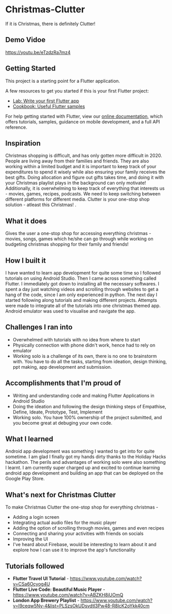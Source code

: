 # Christmas-Clutter
If it is Christmas, there is definitely Clutter!

## Demo Vidoe
https://youtu.be/eTzdzRa7mz4

## Getting Started

This project is a starting point for a Flutter application.

A few resources to get you started if this is your first Flutter project:

- [Lab: Write your first Flutter app](https://flutter.dev/docs/get-started/codelab)
- [Cookbook: Useful Flutter samples](https://flutter.dev/docs/cookbook)

For help getting started with Flutter, view our
[online documentation](https://flutter.dev/docs), which offers tutorials,
samples, guidance on mobile development, and a full API reference.

## Inspiration
Christmas shopping is difficult, and has only gotten more difficult in 2020. People are living away from their families and friends. They are also working within a limited budget and it is important to keep track of your expenditures to spend it wisely while also ensuring your family receives the best gifts. Doing allocation and figure out gifts takes time, and doing it with your Christmas playlist plays in the background can only motivate! Additionally, it is overwhelming to keep track of everything that interests us - movies, games, recipes, podcasts. We need to keep switching between different platforms for different media. Clutter is your one-stop shop solution - atleast this Christmas!
 .
## What it does
Gives the user a one-stop shop for accessing everything christmas - movies, songs, games which he/she can go through while working on budgeting christmas shopping for their family and friends!

## How I built it
I have wanted to learn app development for quite some time so I followed tutorials on using Android Studio. Then I came across something called Flutter. I immediately got down to installing all the necessary softwares. I spent a day just watching videos and scrolling through websites to get a hang of the code, since I am only experienced in python. The next day I started following along tutorials and making different projects. Attempts were made to integrate all of the tutorials into one christmas themed app. Android emulator was used to visualise and navigate the app.

## Challenges I ran into
- Overwhelmed with tutorials with no idea from where to start
- Physically connection with phone didn't work, hence had to rely on emulator
- Working solo is a challenge of its own, there is no one to brainstorm with. You have to do all the tasks, starting from ideation, design thinking, ppt making, app development and submission. 

## Accomplishments that I'm proud of
- Writing and understanding code and making Flutter Applications in Android Studio
- Doing the ideation and following the design thinking steps of Empathise, Define, Ideate, Prototype, Test, Implement
- Working solo. You have 100% ownership of the project submitted, and you become great at debuging your own code.

## What I learned
Android app development was something I wanted to get into for quite sometime. I am glad I finally got my hands dirty thanks to the Holiday Hacks hackathon. The perils and advantages of working solo were also something I learnt. I am currently super charged up and excited to continue learning android app development and building an app that can be deployed on the Google Play Store.
 
## What's next for Christmas Clutter
To make Christmas Clutter the one-stop shop for everything christmas -
* Adding a login screen
* Integrating actual audio files for  the music player 
* Adding the option of scrolling through movies, games and even recipes
* Connecting and sharing your activities with friends on socials
* Improving the UI 
* I've heard about Firebase, would be interesting to learn about it and explore how I can use it to improve the app's functionality

## Tutorials followed
* __Flutter Travel UI Tutorial__ - https://www.youtube.com/watch?v=CSa6Ocyog4U
* __Flutter Live Code: Beautiful Music Player__ - https://www.youtube.com/watch?v=ABZKH8iUOmQ
* __London App Brewery Playlist__ - https://www.youtube.com/watch?v=I9ceqw5Ny-4&list=PLSzsOkUDsvdtl3Pw48-R8lcK2oYkk40cm
